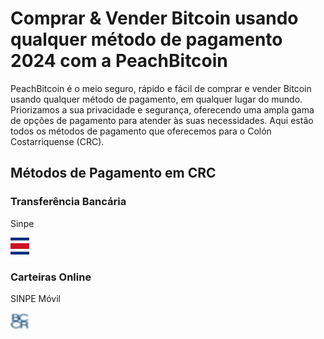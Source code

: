 <body class="payment-methods-page">

# Comprar & Vender Bitcoin usando qualquer método de pagamento 2024 com a PeachBitcoin

PeachBitcoin é o meio seguro, rápido e fácil de comprar e vender Bitcoin usando qualquer método de pagamento, em qualquer lugar do mundo. Priorizamos a sua privacidade e segurança, oferecendo uma ampla gama de opções de pagamento para atender às suas necessidades. Aqui estão todos os métodos de pagamento que oferecemos para o Colón Costarriquense (CRC).

## Métodos de Pagamento em CRC

### Transferência Bancária

<div class="payment-grid">
    <div class="payment-grid-item">
        <p>Sinpe</p> 
        <img src="/img/faq/logoimg/sinpe.png" width="30px" height="27px" alt="Comprar bitcoin com Sinpe, Vender bitcoin com Sinpe">
    </div>
</div>

### Carteiras Online

<div class="payment-grid">
    <div class="payment-grid-item">
        <p>SINPE Móvil</p> 
        <img src="/img/faq/logoimg/sinpemovil.png" width="30px" height="27px" alt="Comprar bitcoin com SINPE Móvil, Vender bitcoin com SINPE Móvil">
    </div>
</div>

</body>
